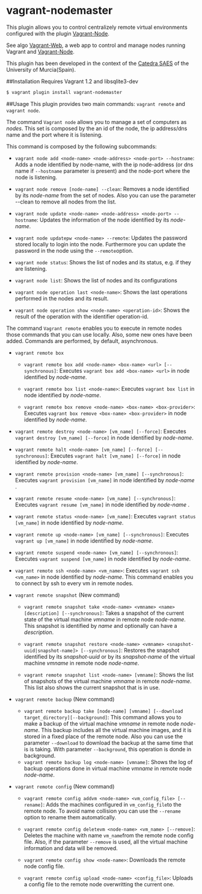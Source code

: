 vagrant-nodemaster
==================
This plugin allows you to control centralizely remote virtual environments configured with the plugin [Vagrant-Node](https://github.com/fjsanpedro/vagrant-node).

See algo [Vagrant-Web](https://github.com/catedrasaes-umu/vagrantweb), a web app to control and manage nodes running Vagrant and [Vagrant-Node](https://github.com/fjsanpedro/vagrant-node).

This plugin has been developed in the context of the [Catedra SAES](http://www.catedrasaes.org) of the University of Murcia(Spain).

##Installation
Requires Vagrant 1.2 and libsqlite3-dev

```bash
$ vagrant plugin install vagrant-nodemaster
```

##Usage
This plugin provides two main commands: `vagrant remote` and `vagrant node`.

The command `Vagrant node` allows you to manage a set of computers as *nodes*. This set is composed by the an id of the node, the ip address/dns name and the port where it is listening.

This command is composed by the following subcommands:

* `vagrant node add <node-name> <node-address> <node-port> --hostname`:
Adds a node identified by node-name, with the ip node-address (or dns name if `--hostname` parameter is present) and the node-port where the node is listening.

* `vagrant node remove [node-name] --clean`: Removes a node identified by its *node-name* from the set of nodes. Also you can use the parameter --clean to remove all nodes from the list.

* `vagrant node update <node-name> <node-address> <node-port> --hostname`: Updates the information of the node identified by its *node-name*.

* `vagrant node updatepw <node-name> --remote`: Updates the password stored locally to login into the node. Furthermore you can update the password in the node using the `--remote`option.

* `vagrant node status`: Shows the list of nodes and its status, e.g. if they are listening.

* `vagrant node list`: Shows the list of nodes and its configurations

* `vagrant node operation last <node-name>`: Shows the last operations performed in the nodes and its result.

* `vagrant node operation show <node-name> <operation-id>`: Shows the result of the operation with the identifier operation-id.


The command `Vagrant remote` enables you to execute in remote nodes those commands that you can use locally. Also, some new ones have been added. Commands are performed, by default, asynchronous.

* `vagrant remote box`
  * `vagrant remote box add <node-name> <box-name> <url> [--synchronous]`: Executes `vagrant box add <box-name> <url>` in node identified by *node-name*.

  * `vagrant remote box list <node-name>`: Executes `vagrant box list` in node identified by *node-name*.

  * `vagrant remote box remove <node-name> <box-name> <box-provider>`: Executes `vagrant box remove <box-name> <box-provider>` in node identified by *node-name*.

* `vagrant remote destroy <node-name> [vm_name] [--force]`: Executes `vagrant destroy [vm_name] [--force]` in node identified by *node-name*.

* `vagrant remote halt <node-name> [vm_name] [--force] [--synchronous]`: Executes `vagrant halt [vm_name] [--force]` in node identified by *node-name*.

* `vagrant remote provision <node-name> [vm_name] [--synchronous]`: Executes `vagrant provision [vm_name]` in node identified by *node-name* .

* `vagrant remote resume <node-name> [vm_name] [--synchronous]`: Executes `vagrant resume [vm_name]` in node identified by *node-name* .

* `vagrant remote status <node-name> [vm_name]`: Executes `vagrant status [vm_name]` in node identified by *node-name*.

* `vagrant remote up <node-name> [vm_name] [--synchronous]`: Executes `vagrant up [vm_name]` in node identified by *node-name*.

* `vagrant remote suspend <node-name> [vm_name] [--synchronous]`: Executes `vagrant suspend [vm_name]` in node identified by *node-name*.

* `vagrant remote ssh <node-name> <vm_name>`: Executes `vagrant ssh <vm_name>` in node identified by *node-name*. This command enables you to connect by ssh to every vm in remote nodes.


* `vagrant remote snapshot` (New command)

  * `vagrant remote snapshot take <node-name> <vmname> <name> [description] [--synchronous]`: Takes a snapshot of the current state of the virtual machine *vmname* in remote node *node-name*. This snapshot is identified by *name* and optionally can have a *description*.

  * `vagrant remote snapshot restore <node-name> <vmname> <snapshot-uuid|snapshot-name]> [--synchronous]`: Restores the snapshot identified by its *snapshot-uuid* or by its *snapshot-name* of the virtual machine *vmname* in remote node *node-name*.

  * `vagrant remote snapshot list <node-name> [vmname]`: Shows the list of snapshots of the virtual machine *vmname* in remote *node-name*. This list also shows the current snapshot that is in use.


* `vagrant remote backup` (New command)

  * `vagrant remote backup take [node-name] [vmname] [--download target_directory][--background]`: This command allows you to make a backup of the virtual machine *vmname* in remote node *node-name*. This backup includes all the virtual machine images, and it is stored in a fixed place of the remote node. Also you can use the parameter `--download` to download the backup at the same time that is is taking. With parameter `--background`, this operation is donde in background.
 
  * `vagrant remote backup log <node-name> [vmname]`: Shows the log of backup operations done in virtual machine *vmname* in remote node *node-name*.
 

* `vagrant remote config` (New command)

  * `vagrant remote config addvm <node-name> <vm_config_file> [--rename]`: Adds the machines configured in `vm_config_file`to the remote node. To avoid name collision you can use the `--rename` option to rename them automatically.

  * `vagrant remote config deletevm <node-name> <vm_name> [--remove]`: Deletes the machine with name `vm_name`from the remote node config file. Also, if the parameter `--remove` is used, all the virtual machine information and data will be removed.

  * `vagrant remote config show <node-name>`: Downloads the remote node config file.

  * `vagrant remote config upload <node-name> <config_file>`: Uploads a config file to the remote node overwritting the current one.





